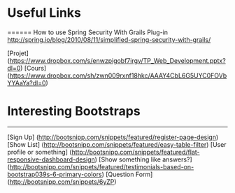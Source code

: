 # Useful Links
======
How to use Spring Security With Grails Plug-in
http://spring.io/blog/2010/08/11/simplified-spring-security-with-grails/

[Projet] (https://www.dropbox.com/s/enwzpigobf7irgv/TP_Web_Development.pptx?dl=0)
[Cours] (https://www.dropbox.com/sh/zwn009rxnf18hkc/AAAY4CbL6G5UYC0FOVbYYAaYa?dl=0)

# Interesting Bootstraps
------
[Sign Up] (http://bootsnipp.com/snippets/featured/register-page-design)
[Show List] (http://bootsnipp.com/snippets/featured/easy-table-filter)
[User profile or something] (http://bootsnipp.com/snippets/featured/flat-responsive-dashboard-design)
[Show something like answers?] (http://bootsnipp.com/snippets/featured/testimonials-based-on-bootstrap039s-6-primary-colors)
[Question Form] (http://bootsnipp.com/snippets/6yZP)